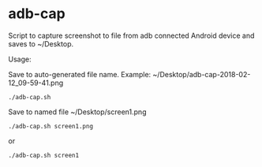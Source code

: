 # adb-cap
Script to capture screenshot to file from adb connected Android device and saves to ~/Desktop.

Usage:

Save to auto-generated file name.
Example: ~/Desktop/adb-cap-2018-02-12_09-59-41.png
````
./adb-cap.sh
````

Save to named file ~/Desktop/screen1.png
````
./adb-cap.sh screen1.png
````
or
````
./adb-cap.sh screen1
````


